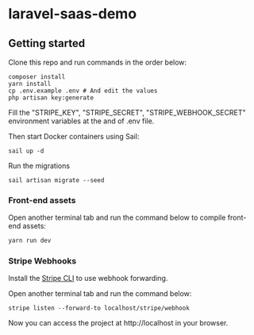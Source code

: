 # laravel-saas-demo

## Getting started

Clone this repo and run commands in the order below:

```
composer install
yarn install
cp .env.example .env # And edit the values
php artisan key:generate
```

Fill the "STRIPE_KEY", "STRIPE_SECRET", "STRIPE_WEBHOOK_SECRET" environment variables at the and of .env file.

Then start Docker containers using Sail:

```
sail up -d
```

Run the migrations

```
sail artisan migrate --seed
```

### Front-end assets

Open another terminal tab and run the command below to compile front-end assets:

```bash
yarn run dev
```

### Stripe Webhooks

Install the [Stripe CLI](https://stripe.com/docs/stripe-cli) to use webhook forwarding.

Open another terminal tab and run the command below:

```
stripe listen --forward-to localhost/stripe/webhook
```

Now you can access the project at http://localhost in your browser.
